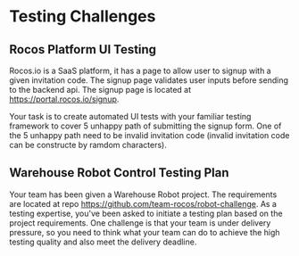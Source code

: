 # Testing Challenges

## Rocos Platform UI Testing
Rocos.io is a SaaS platform, it has a page to allow user to signup with a given invitation code. The signup page validates user inputs before sending to the backend api. The signup page is located at https://portal.rocos.io/signup. 


Your task is to create automated UI tests with your familiar testing framework to cover 5 unhappy path of submitting the signup form. One of the 5 unhappy path need to be invalid invitation code (invalid invitation code can be constructe by ramdom characters).

## Warehouse Robot Control Testing Plan
Your team has been given a Warehouse Robot project. The requirements are located at repo https://github.com/team-rocos/robot-challenge. As a testing expertise, you've been asked to initiate a testing plan based on the project requirements. One challenge is that your team is under delivery pressure, so you need to think what your team can do to achieve the high testing quality and also meet the delivery deadline.
